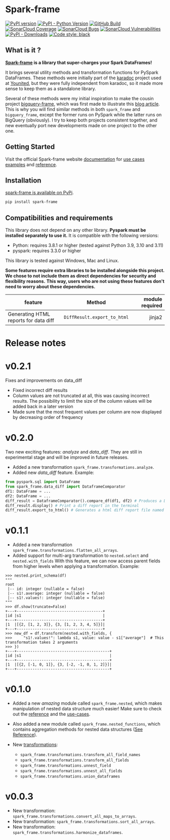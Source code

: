 # Spark-frame

[![PyPI version](https://badge.fury.io/py/spark-frame.svg)](https://badge.fury.io/py/spark-frame)
[![PyPI - Python Version](https://img.shields.io/pypi/pyversions/spark-frame.svg)](https://pypi.org/project/spark-frame/)
[![GitHub Build](https://img.shields.io/github/actions/workflow/status/FurcyPin/spark-frame/build_and_validate.yml?branch=main)](https://github.com/FurcyPin/spark-frame/actions)
[![SonarCloud Coverage](https://sonarcloud.io/api/project_badges/measure?project=FurcyPin_spark-frame&metric=coverage)](https://sonarcloud.io/component_measures?id=FurcyPin_spark-frame&metric=coverage&view=list)
[![SonarCloud Bugs](https://sonarcloud.io/api/project_badges/measure?project=FurcyPin_spark-frame&metric=bugs)](https://sonarcloud.io/component_measures?metric=reliability_rating&view=list&id=FurcyPin_spark-frame)
[![SonarCloud Vulnerabilities](https://sonarcloud.io/api/project_badges/measure?project=FurcyPin_spark-frame&metric=vulnerabilities)](https://sonarcloud.io/component_measures?metric=security_rating&view=list&id=FurcyPin_spark-frame)
[![PyPI - Downloads](https://img.shields.io/pypi/dm/spark-frame)](https://pypi.org/project/spark-frame/)
[![Code style: black](https://img.shields.io/badge/code%20style-black-000000.svg)](https://github.com/psf/black)


## What is it ?

**[Spark-frame](https://furcypin.github.io/spark-frame/) is a library that super-charges your Spark DataFrames!**

It brings several utility methods and transformation functions for PySpark DataFrames.
These methods were initially part of the [karadoc](https://github.com/FurcyPin/karadoc) project 
used at [Younited](https://medium.com/younited-tech-blog), but they were fully independent from karadoc, 
so it made more sense to keep them as a standalone library.

Several of these methods were my initial inspiration to make the cousin project 
[bigquery-frame](https://github.com/FurcyPin/bigquery-frame), which was first made to illustrate
this [blog article](https://medium.com/towards-data-science/sql-jinja-is-not-enough-why-we-need-dataframes-4d71a191936d).
This is why you will find similar methods in both `spark_frame` and `bigquery_frame`, 
except the former runs on PySpark while the latter runs on BigQuery (obviously).
I try to keep both projects consistent together, and new eventually port new developments made on 
one project to the other one.

## Getting Started

Visit the official Spark-frame website [documentation](https://furcypin.github.io/spark-frame/) 
for [use cases examples](https://furcypin.github.io/spark-frame/use_cases/intro/) 
and [reference](https://furcypin.github.io/spark-frame/reference/functions/).

## Installation

[spark-frame is available on PyPi](https://pypi.org/project/spark-frame/).

```bash
pip install spark-frame
```

## Compatibilities and requirements

This library does not depend on any other library.
**Pyspark must be installed separately to use it.**
It is compatible with the following versions:

- Python: requires 3.8.1 or higher (tested against Python 3.9, 3.10 and 3.11)
- pyspark: requires 3.3.0 or higher

This library is tested against Windows, Mac and Linux.


**Some features require extra libraries to be installed alongside this project.**
**We chose to not include them as direct dependencies for security and flexibility reasons.**
**This way, users who are not using these features don't need to worry about these dependencies.**

| feature                               | Method                      | module required |
|---------------------------------------|-----------------------------|----------------:|
| Generating HTML reports for data diff | `DiffResult.export_to_html` |          jinja2 |


# Release notes


# v0.2.1

Fixes and improvements on data_diff

- Fixed incorrect diff results
- Column values are not truncated at all, this was causing incorrect results. The possibility to limit the size 
  of the column values will be added back in a later version
- Made sure that the most frequent values per column are now displayed by decreasing order of frequency


# v0.2.0

Two new exciting features: *analyze* and *data_diff*. 
They are still in experimental stage and will be improved in future releases.

- Added a new transformation `spark_frame.transformations.analyze`.
- Added new *data_diff* feature. Example:

```python
from pyspark.sql import DataFrame
from spark_frame.data_diff import DataframeComparator
df1: DataFrame = ...
df2: DataFrame = ...
diff_result = DataframeComparator().compare_df(df1, df2) # Produces a DiffResult object
diff_result.display() # Print a diff report in the terminal
diff_result.export_to_html() # Generates a html diff report file named diff_report.html
```


# v0.1.1

- Added a new transformation `spark_frame.transformations.flatten_all_arrays`.
- Added support for multi-arg transformation to `nested.select` and `nested.with_fields` 
  With this feature, we can now access parent fields from higher levels
  when applying a transformation. Example:
  
```
>>> nested.print_schema(df)
"""
root
 |-- id: integer (nullable = false)
 |-- s1!.average: integer (nullable = false)
 |-- s1!.values!: integer (nullable = false)
"""
>>> df.show(truncate=False)
+---+--------------------------------------+
|id |s1                                    |
+---+--------------------------------------+
|1  |[{2, [1, 2, 3]}, {3, [1, 2, 3, 4, 5]}]|
+---+--------------------------------------+
>>> new_df = df.transform(nested.with_fields, {
>>>     "s1!.values!": lambda s1, value: value - s1["average"]  # This transformation takes 2 arguments
>>> })
+---+-----------------------------------------+
|id |s1                                       |
+---+-----------------------------------------+
|1  |[{2, [-1, 0, 1]}, {3, [-2, -1, 0, 1, 2]}]|
+---+-----------------------------------------+
```

# v0.1.0

- Added a new _amazing_ module called `spark_frame.nested`, 
  which makes manipulation of nested data structure much easier!
  Make sure to check out the [reference](https://furcypin.github.io/spark-frame/reference/nested/)
  and the [use-cases](https://furcypin.github.io/spark-frame/use_cases/working_with_nested_data/).

- Also added a new module called `spark_frame.nested_functions`,
  which contains aggregation methods for nested data structures
  ([See Reference](https://furcypin.github.io/spark-frame/reference/nested_functions/)).

- New [transformations](https://furcypin.github.io/spark-frame/reference/transformations/):
  - `spark_frame.transformations.transform_all_field_names`
  - `spark_frame.transformations.transform_all_fields`
  - `spark_frame.transformations.unnest_field`
  - `spark_frame.transformations.unnest_all_fields`
  - `spark_frame.transformations.union_dataframes`

# v0.0.3

- New transformation: `spark_frame.transformations.convert_all_maps_to_arrays`.
- New transformation: `spark_frame.transformations.sort_all_arrays`.
- New transformation: `spark_frame.transformations.harmonize_dataframes`.
